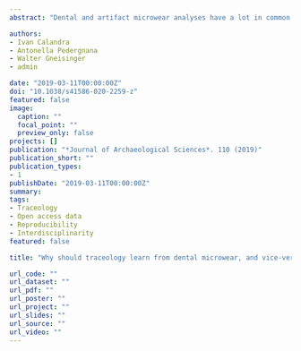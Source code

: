 ```yaml
---
abstract: "Dental and artifact microwear analyses have a lot in common regarding the questions they address, their de- velopmental history and their issues. However, few paleontologists and archeologists are aware of this, and even those who are, do not take into account most of the methodological insights from the other field. In this focus article, we briefly review the main developmental steps of both methods, highlight how similar their histories are and how combining methodological developments can improve both research fields. In both cases, the traditional analyses have been strongly criticized mainly because of their subjectivity and their lack of repeatability and reproducibility. Quantitative surface texture analyses have been proposed in response, re- sulting in dental microwear texture analysis (DMTA) and quantitative artifact microwear analysis (QAMA). DMTA is however a more mature method than QAMA and is well supported within the paleontological community. In this paper, focused on the methodological framework of both fields, we address this topic by arguing that traceologists could borrow a lot from DMTA; this would allow QAMA to become an established method much more quickly. Dental microwear analysts can also learn from traceology, especially regarding sample prepara- tion, experimentation and residue analysis. We hope that this focus article will stimulate more awareness, exchange and collaboration between pa- leontologists and archeologists, and especially between dental and artifact microwear analysts. Paleontology, archeology and the field of surface analysis as a whole would all benefit from such cooperation."

authors:
- Ivan Calandra
- Antonella Pedergnana
- Walter Gneisinger
- admin

date: "2019-03-11T00:00:00Z"
doi: "10.1038/s41586-020-2259-z"
featured: false
image:
  caption: ""
  focal_point: ""
  preview_only: false
projects: []
publication: "*Journal of Archaeological Sciences*. 110 (2019)"
publication_short: ""
publication_types:
- 1
publishDate: "2019-03-11T00:00:00Z"
summary:
tags:
- Traceology
- Open access data
- Reproducibility
- Interdisciplinarity
featured: false

title: "Why should traceology learn from dental microwear, and vice-versa?"

url_code: ""
url_dataset: ""
url_pdf: ""
url_poster: ""
url_project: ""
url_slides: ""
url_source: ""
url_video: ""
---
```

